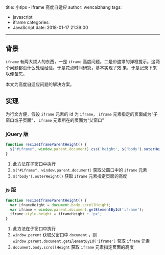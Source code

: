 title: 小tips - iframe 高度自适应
author: wencaizhang
tags:
  - javascript
  - iframe
categories:
  - JavaScript
date: 2018-01-17 21:39:00
---
## 背景
`iframe` 有两大烦人的东西，一是 `iframe` 高度问题，二是带遮罩的弹框提示。这两个问题都没什么处理经验，于是花点时间研究，基本实现了效
果，于是记录下来以便备忘。

本文为高度自适应问题的解决方案。

## 实现

为行文方便，假设 `iframe` 元素的 id 为 `iframe`， `iframe` 元素指定的页面成为“子窗口或子页面”， `iframe` 元素所在的页面为“父窗口”

### jQuery 版

```js
function resizeIframeParentHeight() {
  $("#iframe", window.parent.document).css('height', $('body').outerHeight());
}
```
1. 此方法在子窗口中执行
1. `$("#iframe", window.parent.document)` 获取父窗口中的 `iframe` 元素
1. `$('body').outerHeight()` 获取 `iframe` 元素指定页面的高度

### js 版
```js
function resizeIframeParentHeight() {
  var iframeHeight = document.body.scrollHeight;
  var iframe = window.parent.document.getElementById('iframe');
  iframe.style.height = iframeHeight + 'px';
}
```
1. 此方法在子窗口中执行
1. `window.parent` 获取父窗口中 `document` ，则 `window.parent.document.getElementById('iframe')` 获取 `iframe` 元素
1. `document.body.scrollHeight` 获取 `iframe` 元素指定页面的高度
